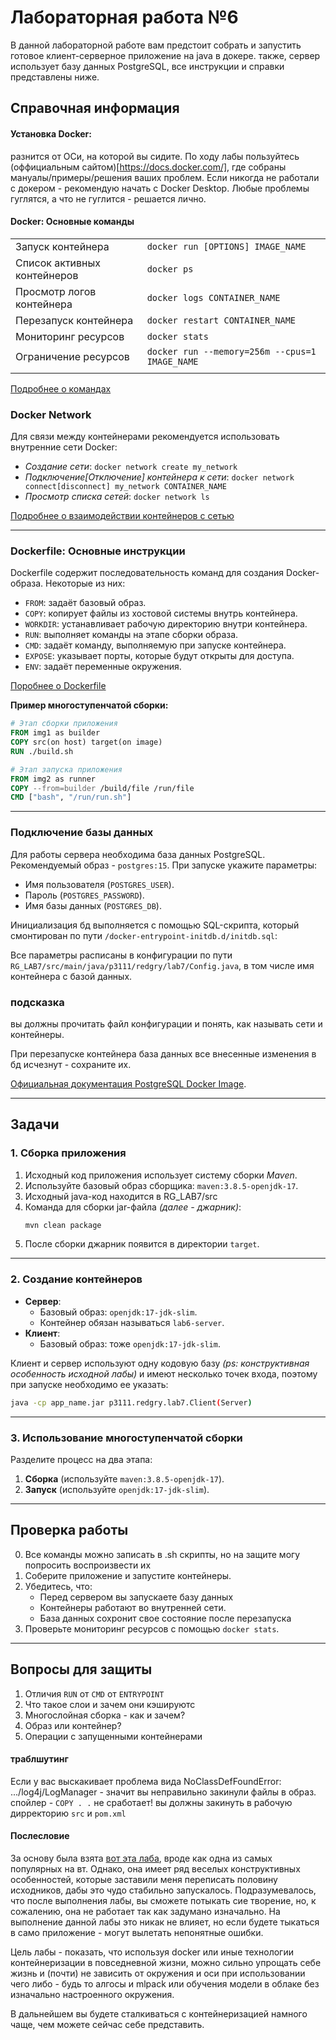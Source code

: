 # Лабораторная работа №6

В данной лабораторной работе вам предстоит собрать и запустить готовое клиент-серверное приложение на java в докере.
также, сервер использует базу данных PostgreSQL, все инструкции и справки представлены ниже. 


## Справочная информация

#### Установка Docker:
разнится от ОСи, на которой вы сидите. По ходу лабы пользуйтесь (оффициальным сайтом)[https://docs.docker.com/], где собраны мануалы/примеры/решения ваших проблем. Если никогда не работали с докером - рекомендую начать с Docker Desktop. Любые проблемы гуглятся, а что не гуглится - решается лично.

#### Docker: Основные команды
| | |
|-|-|
| Запуск контейнера            | `docker run [OPTIONS] IMAGE_NAME` |
| Список активных контейнеров  | `docker ps` |
| Просмотр логов контейнера    | `docker logs CONTAINER_NAME`  |
| Перезапуск контейнера        | `docker restart CONTAINER_NAME` |
| Мониторинг ресурсов          | `docker stats` |
| Ограничение ресурсов         | `docker run --memory=256m --cpus=1 IMAGE_NAME` |
| | |

[Подробнее о командах](https://docs.docker.com/engine/reference/commandline/cli/)

### Docker Network
Для связи между контейнерами рекомендуется использовать внутренние сети Docker:
- *Создание сети*: `docker network create my_network`
- *Подключение\[Отключение\] контейнера к сети*: `docker network connect[disconnect] my_network CONTAINER_NAME`
- *Просмотр списка сетей*: `docker network ls`

[Подробнее о взаимодействии контейнеров с сетью](https://docs.docker.com/engine/network/)

---

### Dockerfile: Основные инструкции
Dockerfile содержит последовательность команд для создания Docker-образа. 
Некоторые из них:
- `FROM`: задаёт базовый образ.
- `COPY`: копирует файлы из хостовой системы внутрь контейнера.
- `WORKDIR`: устанавливает рабочую директорию внутри контейнера.
- `RUN`: выполняет команды на этапе сборки образа.
- `CMD`: задаёт команду, выполняемую при запуске контейнера.
- `EXPOSE`: указывает порты, которые будут открыты для доступа.
- `ENV`: задаёт переменные окружения.

[Поробнее о Dockerfile](https://docs.docker.com/reference/dockerfile/)

**Пример многоступенчатой сборки:**
```dockerfile
# Этап сборки приложения
FROM img1 as builder
COPY src(on host) target(on image)
RUN ./build.sh 

# Этап запуска приложения
FROM img2 as runner
COPY --from=builder /build/file /run/file
CMD ["bash", "/run/run.sh"]
```

---

### Подключение базы данных
Для работы сервера необходима база данных PostgreSQL. Рекомендуемый образ - `postgres:15`. При запуске укажите параметры:
- Имя пользователя (`POSTGRES_USER`).
- Пароль (`POSTGRES_PASSWORD`).
- Имя базы данных (`POSTGRES_DB`).

Инициализация бд выполняется с помощью SQL-скрипта, который смонтирован по пути `/docker-entrypoint-initdb.d/initdb.sql`:

Все параметры расписаны в конфигурации по пути `RG_LAB7/src/main/java/p3111/redgry/lab7/Config.java`, в том числе имя контейнера с базой данных.

### подсказка
вы должны прочитать файл конфигурации и понять, как называть сети и контейнеры.

При перезапуске контейнера база данных все внесенные изменения в бд исчезнут - сохраните их.

[Официальная документация PostgreSQL Docker Image](https://hub.docker.com/_/postgres).

---

## Задачи

### 1. Сборка приложения
1. Исходный код приложения использует систему сборки *Maven*.
2. Используйте базовый образ сборщика: `maven:3.8.5-openjdk-17`.
3. Исходный java-код находится в RG_LAB7/src
4. Команда для сборки jar-файла *(далее - джарник)*:
   ```bash
   mvn clean package
   ```
5. После сборки джарник появится в директории `target`.

---

### 2. Создание контейнеров
- **Сервер**:
  - Базовый образ: `openjdk:17-jdk-slim`.
  - Контейнер обязан называться `lab6-server`.
- **Клиент**:
  - Базовый образ: тоже `openjdk:17-jdk-slim`.

Клиент и сервер используют одну кодовую базу *(ps: конструктивная особенность исходной лабы)* и имеют несколько точек входа, поэтому при запуске необходимо ее указать:

```bash
java -cp app_name.jar p3111.redgry.lab7.Client(Server)
```

---

### 3. Использование многоступенчатой сборки
Разделите процесс на два этапа:
1. **Сборка** (используйте `maven:3.8.5-openjdk-17`).
2. **Запуск** (используйте `openjdk:17-jdk-slim`).

---

## Проверка работы
0. Все команды можно записать в .sh скрипты, но на защите могу попросить воспроизвести их
1. Соберите приложение и запустите контейнеры.
2. Убедитесь, что:
   - Перед сервером вы запускаете базу данных
   - Контейнеры работают во внутренней сети.
   - База данных сохронит свое состояние после перезапуска
3. Проверьте мониторинг ресурсов с помощью `docker stats`.

---

## Вопросы для защиты

1. Отличия `RUN` от `CMD` от `ENTRYPOINT`
2. Что такое слои и зачем они кэшируютс
3. Многослойная сборка - как и зачем?
4. Образ или контейнер?
5. Операции с запущенными контейнерами


#### траблшутинг
Если у вас выскакивает проблема вида NoClassDefFoundError: .../log4j/LogManager - значит вы неправильно закинули файлы в образ. спойлер - `COPY . .` не сработает! вы должны закинуть в рабочую дирректорию `src` и `pom.xml` 

#### Послесловие

За основу была взята [вот эта лаба](https://github.com/RedGry/ITMO/tree/master/Programming/LAB_7), вроде как одна из самых популярных на вт. Однако, она имеет ряд веселых конструктивных особенностей, которые заставили меня переписать половину исходников, дабы это чудо стабильно запускалось. Подразумевалось, что после выполнения лабы, вы сможете потыкать сие творение, но, к сожалению, она не работает так как задумано изначально. На выполнение данной лабы это никак не влияет, но если будете тыкаться в само приложение - могут вылетать непонятные ошибки.

Цель лабы - показать, что используя docker или иные технологии контейнеризации в повседневной жизни, можно сильно упрощать себе жизнь и (почти) не зависить от окружения и оси при использовании чего либо - будь то алгосы и mlpack или обучения модели в облаке без изначально настроенного окружения. 

В дальнейшем вы будете сталкиваться с контейнеризацией намного чаще, чем можете сейчас себе представить.
